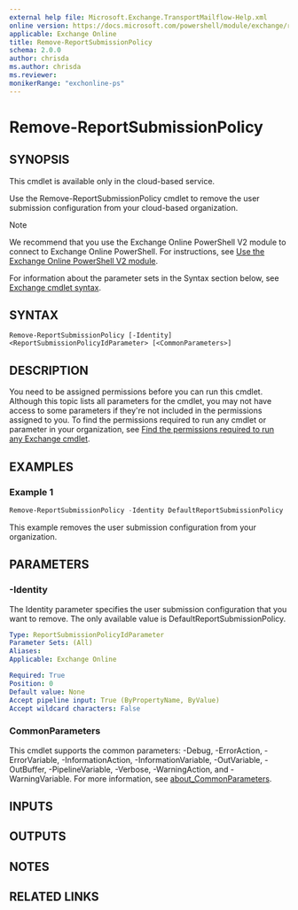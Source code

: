 ```yaml
---
external help file: Microsoft.Exchange.TransportMailflow-Help.xml
online version: https://docs.microsoft.com/powershell/module/exchange/remove-reportsubmissionpolicy
applicable: Exchange Online
title: Remove-ReportSubmissionPolicy
schema: 2.0.0
author: chrisda
ms.author: chrisda
ms.reviewer:
monikerRange: "exchonline-ps"
---
```


# Remove-ReportSubmissionPolicy

## SYNOPSIS
This cmdlet is available only in the cloud-based service.

Use the Remove-ReportSubmissionPolicy cmdlet to remove the user submission configuration from your cloud-based organization.

> [!NOTE]
> We recommend that you use the Exchange Online PowerShell V2 module to connect to Exchange Online PowerShell. For instructions, see [Use the Exchange Online PowerShell V2 module](https://docs.microsoft.com/powershell/exchange/exchange-online-powershell-v2).

For information about the parameter sets in the Syntax section below, see [Exchange cmdlet syntax](https://docs.microsoft.com/powershell/exchange/exchange-cmdlet-syntax).

## SYNTAX

```
Remove-ReportSubmissionPolicy [-Identity] <ReportSubmissionPolicyIdParameter> [<CommonParameters>]
```

## DESCRIPTION
You need to be assigned permissions before you can run this cmdlet. Although this topic lists all parameters for the cmdlet, you may not have access to some parameters if they're not included in the permissions assigned to you. To find the permissions required to run any cmdlet or parameter in your organization, see [Find the permissions required to run any Exchange cmdlet](https://docs.microsoft.com/powershell/exchange/find-exchange-cmdlet-permissions).

## EXAMPLES

### Example 1
```powershell
Remove-ReportSubmissionPolicy -Identity DefaultReportSubmissionPolicy
```

This example removes the user submission configuration from your organization.

## PARAMETERS

### -Identity
The Identity parameter specifies the user submission configuration that you want to remove. The only available value is DefaultReportSubmissionPolicy.

```yaml
Type: ReportSubmissionPolicyIdParameter
Parameter Sets: (All)
Aliases:
Applicable: Exchange Online

Required: True
Position: 0
Default value: None
Accept pipeline input: True (ByPropertyName, ByValue)
Accept wildcard characters: False
```

### CommonParameters
This cmdlet supports the common parameters: -Debug, -ErrorAction, -ErrorVariable, -InformationAction, -InformationVariable, -OutVariable, -OutBuffer, -PipelineVariable, -Verbose, -WarningAction, and -WarningVariable. For more information, see [about_CommonParameters](https://go.microsoft.com/fwlink/p/?LinkID=113216).

## INPUTS

###  

## OUTPUTS

###  

## NOTES

## RELATED LINKS
